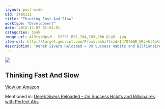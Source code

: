 ```yaml
---
layout: post-wide
uid: item211
title: "Thinking Fast And Slow"
worktype: "Development"
date: 2015-12-07 01:01:01
categories: book
image-url: 41RtytNpsfL._SY291_BO1,204,203,200_QL40_.jpg
item-url: http://target.georiot.com/Proxy.ashx?tsid=14707&GR_URL=http%3A%2F%2Fwww.amazon.com%2FThinking-Fast-Slow-Daniel-Kahneman%2Fdp%2F0374533555%2F
description: "Derek Sivers Reloaded – On Success Habits and Billionaires with Perfect Abs"
---
```

<a href="http://target.georiot.com/Proxy.ashx?tsid=14707&GR_URL=http%3A%2F%2Fwww.amazon.com%2FThinking-Fast-Slow-Daniel-Kahneman%2Fdp%2F0374533555%2F" target="blank"><img src="../../../../img/thumbs/41RtytNpsfL._SY291_BO1,204,203,200_QL40_.jpg" class="prod-img"></a>
<h2>Thinking Fast And Slow</h2>
<p><a class="btn btn-primary" href="http://target.georiot.com/Proxy.ashx?tsid=14707&GR_URL=http%3A%2F%2Fwww.amazon.com%2FThinking-Fast-Slow-Daniel-Kahneman%2Fdp%2F0374533555%2F" target="blank">View on Amazon</a><p>
<p>Mentioned in: <a href="http://fourhourworkweek.com/2015/12/28/derek-sivers-reloaded-on-success-habits-and-billionaires-with-perfect-abs/" target="blank">Derek Sivers Reloaded – On Success Habits and Billionaires with Perfect Abs</a></p>
